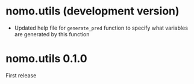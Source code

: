 # nomo.utils (development version)

- Updated help file for `generate_pred` function to specify what variables are generated by this function

# nomo.utils 0.1.0

First release

